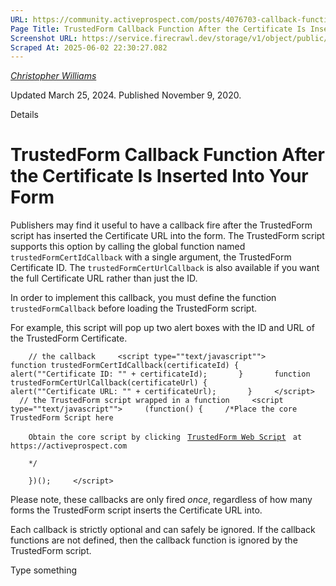 ```yaml
---
URL: https://community.activeprospect.com/posts/4076703-callback-function-after-the-certificate-is-inserted-into-your-form
Page Title: TrustedForm Callback Function After the Certificate Is Inserted Into Your Form
Screenshot URL: https://service.firecrawl.dev/storage/v1/object/public/media/screenshot-ec5e2cd5-0c5c-4531-a454-3f14f6c71c2a.png
Scraped At: 2025-06-02 22:30:27.082
---
```



[_Christopher Williams_](https://community.activeprospect.com/memberships/7846678-christopher-williams)

Updated March 25, 2024. Published November 9, 2020.

Details

# TrustedForm Callback Function After the Certificate Is Inserted Into Your Form

Publishers may find it useful to have a callback fire after the TrustedForm script has inserted the Certificate URL into the form. The TrustedForm script supports this option by calling the global function named `trustedFormCertIdCallback` with a single argument, the TrustedForm Certificate ID. The `trustedFormCertUrlCallback` is also available if you want the full Certificate URL rather than just the ID.

In order to implement this callback, you must define the function `trustedFormCallback` before loading the TrustedForm script.

For example, this script will pop up two alert boxes with the ID and URL of the TrustedForm Certificate.

`    // the callback
    <script type=""text/javascript"">
      function trustedFormCertIdCallback(certificateId) {
        alert(""Certificate ID: "" + certificateId);
      }
      function trustedFormCertUrlCallback(certificateUrl) {
        alert(""Certificate URL: "" + certificateUrl);
      }
    </script>
    // the TrustedForm script wrapped in a function
    <script type=""text/javascript"">
    (function() {
    /*Place the core TrustedForm Script here`

`    Obtain the core script by clicking ` [`TrustedForm Web Script`](https://sso.activeprospect.com/trustedform/script) ` at https://activeprospect.com`

`    */`

`    })();
    </script>`

Please note, these callbacks are only fired _once_, regardless of how many forms the TrustedForm script inserts the Certificate URL into.

Each callback is strictly optional and can safely be ignored. If the callback functions are not defined, then the callback function is ignored by the TrustedForm script.

Type something
